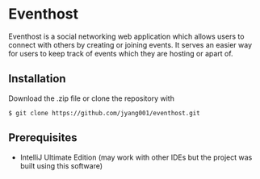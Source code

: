 # Eventhost

Eventhost is a social networking web application which allows users to connect with others by creating or joining events.
It serves an easier way for users to keep track of events which they are hosting or apart of.

## Installation
Download the .zip file or clone the repository with
```
$ git clone https://github.com/jyang001/eventhost.git
```

## Prerequisites
* IntelliJ Ultimate Edition (may work with other IDEs but the project was built using this software)

